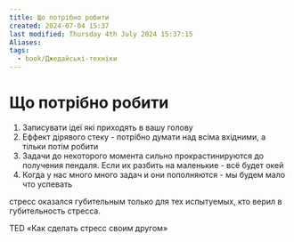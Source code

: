 ```yaml
---
title: Що потрібно робити
created: 2024-07-04 15:37
last modified: Thursday 4th July 2024 15:37:15
Aliases:
tags:
  - book/Джедайські-техніки
---
```

# Що потрібно робити

1. Записувати ідеї які приходять в вашу голову
2. Еффект дірявого стеку - потрібно думати над всіма вхідними, а тільки потім робити
3. Задачи до некоторого момента сильно прокрастинируются до получения пендаля. Если их разбить на маленькие - всё будет окей
4. Когда у нас много много задач и они пополняются - мы будем мало что успевать


 стресс оказался губительным только
для тех испытуемых, кто верил в губительность стресса. 

 TED «Как сделать стресс своим другом»